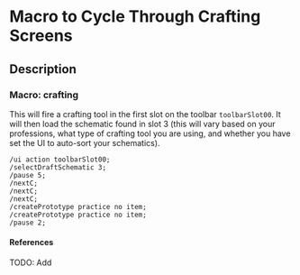 # Macro to Cycle Through Crafting Screens

## Description

### Macro: crafting

This will fire a crafting tool in the first slot on the toolbar `toolbarSlot00`. It will then load the schematic found in slot 3 (this will vary based on your professions, what type of crafting tool you are using, and whether you have set the UI to auto-sort your schematics).

```text
/ui action toolbarSlot00;
/selectDraftSchematic 3;
/pause 5;
/nextC;
/nextC;
/nextC;
/createPrototype practice no item;
/createPrototype practice no item;
/pause 2;
```

#### References

TODO: Add

